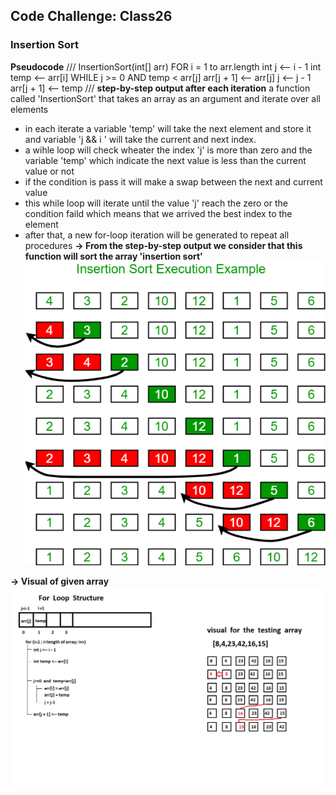 ## Code Challenge: Class26
### Insertion Sort
**Pseudocode**
///
 InsertionSort(int[] arr)
    FOR i = 1 to arr.length
      int j <-- i - 1
      int temp <-- arr[i]
      WHILE j >= 0 AND temp < arr[j]
        arr[j + 1] <-- arr[j]
        j <-- j - 1
      arr[j + 1] <-- temp
///
**step-by-step output after each iteration**
a function called 'InsertionSort' that takes an array as an argument and iterate over all elements 

- in each iterate a variable 'temp' will take the next element and store it and variable 'j && i ' will take the current and next index.
- a wihle loop will check wheater the index 'j' is more than zero and the variable 'temp' which indicate the next value is less than the current value or not
- if the condition is pass it will make a swap between the next and current value 
- this while loop will iterate until the value 'j' reach the zero or the condition faild which means that we arrived the best index to the element
- after that, a new for-loop iteration will be generated to repeat all procedures
**-> From the step-by-step output we consider that this function will sort the array 'insertion sort'**
![insertion sort](assets/Class26.png)

**-> Visual of given array**
![Visual of given array](assets/class260.png)